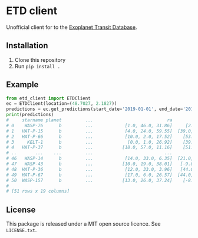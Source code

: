 # ETD client

Unofficial client for to the [Exoplanet Transit Database][etd-home].

## Installation

1. Clone this repository
2. Run `pip install .`

## Example

~~~python
from etd_client import ETDClient
ec = ETDClient(location=(48.7027, 2.1827))
predictions = ec.get_predictions(start_date='2019-01-01', end_date='2019-01-03')
print(predictions)
#     starname planet         ...                            ra                   de
# 0    WASP-76      b         ...            [1.0, 46.0, 31.86]     [2.0, 42.0, 2.0]
# 1   HAT-P-15      b         ...            [4.0, 24.0, 59.55]  [39.0, 27.0, 38.17]
# 2   HAT-P-66      b         ...            [10.0, 2.0, 17.52]    [53.0, 57.0, 3.1]
# 3     KELT-1      b         ...             [0.0, 1.0, 26.92]    [39.0, 23.0, 1.7]
# 4   HAT-P-37      b         ...           [18.0, 57.0, 11.16]    [51.0, 16.0, 8.9]
# ..       ...    ...         ...                           ...                  ...
# 46   WASP-14      b         ...            [14.0, 33.0, 6.35]  [21.0, 53.0, 40.98]
# 47   WASP-43      b         ...           [10.0, 19.0, 38.01]   [-9.0, 48.0, 21.9]
# 48  HAT-P-36      b         ...            [12.0, 33.0, 3.96]   [44.0, 54.0, 55.3]
# 49  HAT-P-67      b         ...            [17.0, 6.0, 26.57]  [44.0, 46.0, 36.79]
# 50  WASP-157      b         ...           [13.0, 26.0, 37.24]    [-8.0, 19.0, 3.2]
# 
# [51 rows x 19 columns]
~~~


## License

This package is released under a MIT open source licence. See `LICENSE.txt`.

[etd-home]: http://var2.astro.cz/ETD
